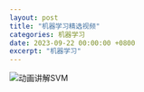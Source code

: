 ```yaml
---
layout: post
title: "机器学习精选视频"
categories: 机器学习
date: 2023-09-22 00:00:00 +0800
excerpt: "机器学习"
---
```




![动画讲解SVM](//www.bilibili.com/video/BV1Fm4y1B7CS/)

